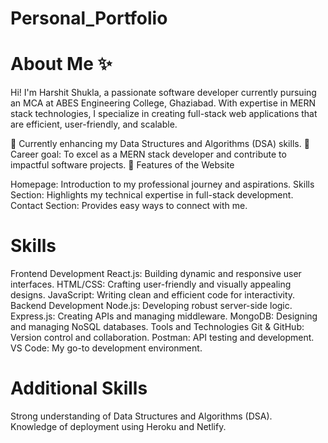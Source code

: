 # Personal_Portfolio

# About Me ✨
Hi! I'm Harshit Shukla, a passionate software developer currently pursuing an MCA at ABES Engineering College, Ghaziabad. With expertise in MERN stack technologies, I specialize in creating full-stack web applications that are efficient, user-friendly, and scalable.

🌱 Currently enhancing my Data Structures and Algorithms (DSA) skills.
🎯 Career goal: To excel as a MERN stack developer and contribute to impactful software projects.
🚀 Features of the Website

Homepage: Introduction to my professional journey and aspirations.
Skills Section: Highlights my technical expertise in full-stack development.
Contact Section: Provides easy ways to connect with me.

# Skills
Frontend Development
React.js: Building dynamic and responsive user interfaces.
HTML/CSS: Crafting user-friendly and visually appealing designs.
JavaScript: Writing clean and efficient code for interactivity.
Backend Development
Node.js: Developing robust server-side logic.
Express.js: Creating APIs and managing middleware.
MongoDB: Designing and managing NoSQL databases.
Tools and Technologies
Git & GitHub: Version control and collaboration.
Postman: API testing and development.
VS Code: My go-to development environment.

# Additional Skills
Strong understanding of Data Structures and Algorithms (DSA).<br>
Knowledge of deployment using Heroku and Netlify.
